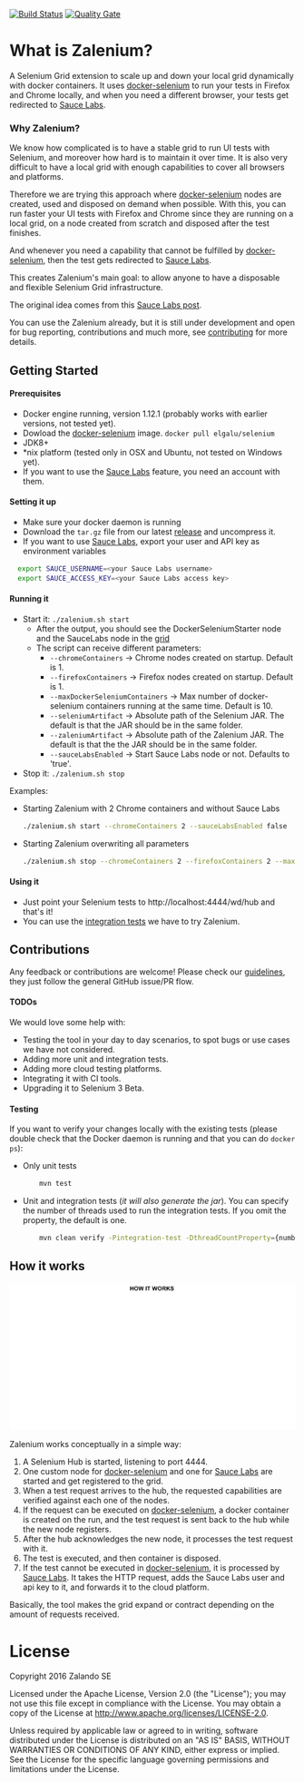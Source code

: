[![Build Status](https://travis-ci.org/zalando-incubator/zalenium.svg?branch=master)](https://travis-ci.org/zalando-incubator/zalenium)
[![Quality Gate](https://sonarqube.com/api/badges/gate?key=de.zalando.tip:zalenium)](https://sonarqube.com/dashboard/index/de.zalando.tip:zalenium)

# What is Zalenium?
A Selenium Grid extension to scale up and down your local grid dynamically with docker containers. It uses [docker-selenium](https://github.com/elgalu/docker-selenium) to run your tests in Firefox and Chrome locally, and when you need a different browser, your tests get redirected to [Sauce Labs](https://saucelabs.com/).

### Why Zalenium?
We know how complicated is to have a stable grid to run UI tests with Selenium, and moreover how hard is to maintain it over time. It is also very difficult to have a local grid with enough capabilities to cover all browsers and platforms. 

Therefore we are trying this approach where [docker-selenium](https://github.com/elgalu/docker-selenium) nodes are created, used and disposed on demand when possible. With this, you can run faster your UI tests with Firefox and Chrome since they are running on a local grid, on a node created from scratch and disposed after the test finishes. 

And whenever you need a capability that cannot be fulfilled by [docker-selenium](https://github.com/elgalu/docker-selenium), then the test gets redirected to [Sauce Labs](https://saucelabs.com/).

This creates Zalenium's main goal: to allow anyone to have a disposable and flexible Selenium Grid infrastructure.

The original idea comes from this [Sauce Labs post](https://saucelabs.com/blog/introducing-the-sauce-plugin-for-selenium-grid).

You can use the Zalenium already, but it is still under development and open for bug reporting, contributions and much more, see [contributing](CONTRIBUTING.md) for more details.

## Getting Started

#### Prerequisites 
* Docker engine running, version 1.12.1 (probably works with earlier versions, not tested yet).
* Dowload the [docker-selenium](https://github.com/elgalu/docker-selenium) image. `docker pull elgalu/selenium`
* JDK8+
* *nix platform (tested only in OSX and Ubuntu, not tested on Windows yet).
* If you want to use the [Sauce Labs](https://saucelabs.com/) feature, you need an account with them.

#### Setting it up
* Make sure your docker daemon is running
* Download the `tar.gz` file from our latest [release](https://github.com/zalando-incubator/zalenium/releases/latest) and uncompress it.
* If you want to use [Sauce Labs](https://saucelabs.com/), export your user and API key as environment variables
```sh
  export SAUCE_USERNAME=<your Sauce Labs username>
  export SAUCE_ACCESS_KEY=<your Sauce Labs access key>
``` 

#### Running it
* Start it: `./zalenium.sh start`
  * After the output, you should see the DockerSeleniumStarter node and the SauceLabs node in the [grid](http://localhost:4444/grid/console)
  * The script can receive different parameters:
    * `--chromeContainers` -> Chrome nodes created on startup. Default is 1.
    * `--firefoxContainers` -> Firefox nodes created on startup. Default is 1.
    * `--maxDockerSeleniumContainers` -> Max number of docker-selenium containers running at the same time. Default is 10.
    * `--seleniumArtifact` -> Absolute path of the Selenium JAR. The default is that the JAR should be in the same folder.
    * `--zaleniumArtifact` -> Absolute path of the Zalenium JAR. The default is that the the JAR should be in the same folder.
    * `--sauceLabsEnabled` -> Start Sauce Labs node or not. Defaults to 'true'.
* Stop it: `./zalenium.sh stop`

Examples:
* Starting Zalenium with 2 Chrome containers and without Sauce Labs
  ```sh
  ./zalenium.sh start --chromeContainers 2 --sauceLabsEnabled false
  ```

* Starting Zalenium overwriting all parameters
  ```sh
  ./zalenium.sh stop --chromeContainers 2 --firefoxContainers 2 --maxDockerSeleniumContainers 10 --seleniumArtifact /path/to/jar/selenium-server-standalone-2.53.1.jar --zaleniumArtifact /path/to/jar/zalenium.jar
  ```

#### Using it
* Just point your Selenium tests to http://localhost:4444/wd/hub and that's it!
* You can use the [integration tests](./src/test/java/de/zalando/tip/zalenium/it/ParallelIT.java) we have to try Zalenium.

## Contributions 
Any feedback or contributions are welcome! Please check our [guidelines](CONTRIBUTING.md), they just follow the general GitHub issue/PR flow.

#### TODOs
We would love some help with:
* Testing the tool in your day to day scenarios, to spot bugs or use cases we have not considered.
* Adding more unit and integration tests.
* Adding more cloud testing platforms.
* Integrating it with CI tools.
* Upgrading it to Selenium 3 Beta.

#### Testing

If you want to verify your changes locally with the existing tests (please double check that the Docker daemon is running and that you can do `docker ps`):
* Only unit tests

    ```sh
        mvn test
    ```
* Unit and integration tests (_it will also generate the jar_). You can specify the number of threads used to run the integration tests. If you omit the property, the default is one.

    ```sh
        mvn clean verify -Pintegration-test -DthreadCountProperty={numberOfThreads}
    ```


## How it works

![How it works](./images/how_it_works.gif)

Zalenium works conceptually in a simple way:

1. A Selenium Hub is started, listening to port 4444.
2. One custom node for [docker-selenium](https://github.com/elgalu/docker-selenium) and one for [Sauce Labs](https://saucelabs.com/) are started and get registered to the grid.
3. When a test request arrives to the hub, the requested capabilities are verified against each one of the nodes.
4. If the request can be executed on [docker-selenium](https://github.com/elgalu/docker-selenium), a docker container is created on the run, and the test request is sent back to the hub while the new node registers.
5. After the hub acknowledges the new node, it processes the test request with it.
6. The test is executed, and then container is disposed.
7. If the test cannot be executed in [docker-selenium](https://github.com/elgalu/docker-selenium), it is processed by [Sauce Labs](https://saucelabs.com/). It takes the HTTP request, adds the Sauce Labs user and api key to it, and forwards it to the cloud platform.

Basically, the tool makes the grid expand or contract depending on the amount of requests received.

License
===================

Copyright 2016 Zalando SE

Licensed under the Apache License, Version 2.0 (the "License"); you may not use this file except in compliance with the License. You may obtain a copy of the License at http://www.apache.org/licenses/LICENSE-2.0.

Unless required by applicable law or agreed to in writing, software distributed under the License is distributed on an "AS IS" BASIS, WITHOUT WARRANTIES OR CONDITIONS OF ANY KIND, either express or implied. See the License for the specific language governing permissions and limitations under the License.
